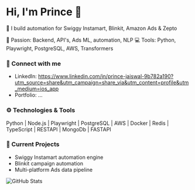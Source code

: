 # Hi, I'm Prince 👋

🌱 I build automation for Swiggy Instamart, Blinkit, Amazon Ads & Zepto 

🧠 Passion: Backend, API's, Ads ML, automation, NLP 
💻 Tools: Python, Playwright, PostgreSQL, AWS, Transformers 

### 🔗 Connect with me
- LinkedIn: https://www.linkedin.com/in/prince-jaiswal-9b782a190?utm_source=share&utm_campaign=share_via&utm_content=profile&utm_medium=ios_app
- Portfolio: ...

### ⚙️ Technologies & Tools
Python | Node.js | Playwright | PostgreSQL | AWS | Docker | Redis | TypeScript | RESTAPI | MongoDb | FASTAPI 

### 🚀 Current Projects
- Swiggy Instamart automation engine
- Blinkit campaign automation
- Multi-platform Ads data pipeline

![GitHub Stats](https://github-readme-stats.vercel.app/api?username=YOUR_USERNAME&show_icons=true)
